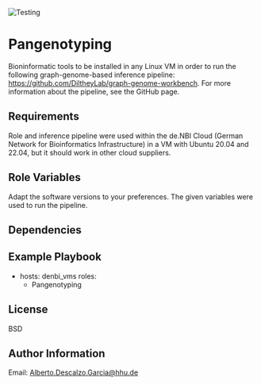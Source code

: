 ![Testing](https://github.com/albertodescalzo/ansible-role-Pangenotyping/workflows/Role-Testing/badge.svg)


Pangenotyping
=========

Bioninformatic tools to be installed in any Linux VM in order to run the following graph-genome-based inference pipeline: https://github.com/DiltheyLab/graph-genome-workbench. For more information about the pipeline, see the GitHub page.

Requirements
------------

Role and inference pipeline were used within the de.NBI Cloud (German Network for Bioinformatics Infrastructure) in a VM with Ubuntu 20.04 and 22.04, but it should work in other cloud suppliers. 

Role Variables
--------------

Adapt the software versions to your preferences. The given variables were used to run the pipeline.   

Dependencies
------------



Example Playbook
----------------

  - hosts: denbi_vms
  roles:
    - Pangenotyping

License
-------

BSD

Author Information
------------------

Email: Alberto.Descalzo.Garcia@hhu.de